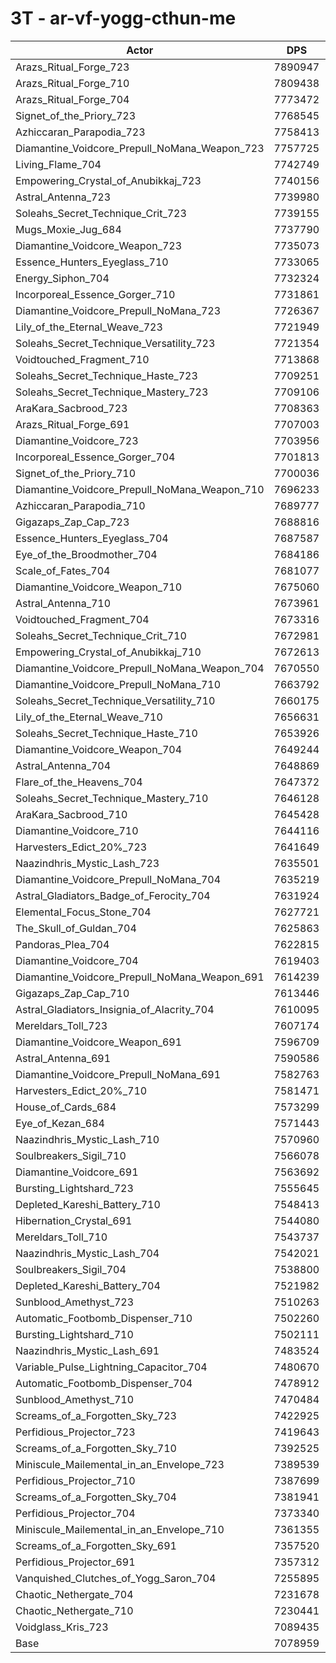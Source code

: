 # 3T - ar-vf-yogg-cthun-me
| Actor | DPS | Increase |
|---|:---:|:---:|
|Arazs_Ritual_Forge_723|7890947|11.47%|
|Arazs_Ritual_Forge_710|7809438|10.32%|
|Arazs_Ritual_Forge_704|7773472|9.81%|
|Signet_of_the_Priory_723|7768545|9.74%|
|Azhiccaran_Parapodia_723|7758413|9.60%|
|Diamantine_Voidcore_Prepull_NoMana_Weapon_723|7757725|9.59%|
|Living_Flame_704|7742749|9.38%|
|Empowering_Crystal_of_Anubikkaj_723|7740156|9.34%|
|Astral_Antenna_723|7739980|9.34%|
|Soleahs_Secret_Technique_Crit_723|7739155|9.33%|
|Mugs_Moxie_Jug_684|7737790|9.31%|
|Diamantine_Voidcore_Weapon_723|7735073|9.27%|
|Essence_Hunters_Eyeglass_710|7733065|9.24%|
|Energy_Siphon_704|7732324|9.23%|
|Incorporeal_Essence_Gorger_710|7731861|9.22%|
|Diamantine_Voidcore_Prepull_NoMana_723|7726367|9.15%|
|Lily_of_the_Eternal_Weave_723|7721949|9.08%|
|Soleahs_Secret_Technique_Versatility_723|7721354|9.07%|
|Voidtouched_Fragment_710|7713868|8.97%|
|Soleahs_Secret_Technique_Haste_723|7709251|8.90%|
|Soleahs_Secret_Technique_Mastery_723|7709106|8.90%|
|AraKara_Sacbrood_723|7708363|8.89%|
|Arazs_Ritual_Forge_691|7707003|8.87%|
|Diamantine_Voidcore_723|7703956|8.83%|
|Incorporeal_Essence_Gorger_704|7701813|8.80%|
|Signet_of_the_Priory_710|7700036|8.77%|
|Diamantine_Voidcore_Prepull_NoMana_Weapon_710|7696233|8.72%|
|Azhiccaran_Parapodia_710|7689777|8.63%|
|Gigazaps_Zap_Cap_723|7688816|8.62%|
|Essence_Hunters_Eyeglass_704|7687587|8.60%|
|Eye_of_the_Broodmother_704|7684186|8.55%|
|Scale_of_Fates_704|7681077|8.51%|
|Diamantine_Voidcore_Weapon_710|7675060|8.42%|
|Astral_Antenna_710|7673961|8.41%|
|Voidtouched_Fragment_704|7673316|8.40%|
|Soleahs_Secret_Technique_Crit_710|7672981|8.39%|
|Empowering_Crystal_of_Anubikkaj_710|7672613|8.39%|
|Diamantine_Voidcore_Prepull_NoMana_Weapon_704|7670550|8.36%|
|Diamantine_Voidcore_Prepull_NoMana_710|7663792|8.26%|
|Soleahs_Secret_Technique_Versatility_710|7660175|8.21%|
|Lily_of_the_Eternal_Weave_710|7656631|8.16%|
|Soleahs_Secret_Technique_Haste_710|7653926|8.12%|
|Diamantine_Voidcore_Weapon_704|7649244|8.06%|
|Astral_Antenna_704|7648869|8.05%|
|Flare_of_the_Heavens_704|7647372|8.03%|
|Soleahs_Secret_Technique_Mastery_710|7646128|8.01%|
|AraKara_Sacbrood_710|7645428|8.00%|
|Diamantine_Voidcore_710|7644116|7.98%|
|Harvesters_Edict_20%_723|7641649|7.95%|
|Naazindhris_Mystic_Lash_723|7635501|7.86%|
|Diamantine_Voidcore_Prepull_NoMana_704|7635219|7.86%|
|Astral_Gladiators_Badge_of_Ferocity_704|7631924|7.81%|
|Elemental_Focus_Stone_704|7627721|7.75%|
|The_Skull_of_Guldan_704|7625863|7.73%|
|Pandoras_Plea_704|7622815|7.68%|
|Diamantine_Voidcore_704|7619403|7.63%|
|Diamantine_Voidcore_Prepull_NoMana_Weapon_691|7614239|7.56%|
|Gigazaps_Zap_Cap_710|7613446|7.55%|
|Astral_Gladiators_Insignia_of_Alacrity_704|7610095|7.50%|
|Mereldars_Toll_723|7607174|7.46%|
|Diamantine_Voidcore_Weapon_691|7596709|7.31%|
|Astral_Antenna_691|7590586|7.23%|
|Diamantine_Voidcore_Prepull_NoMana_691|7582763|7.12%|
|Harvesters_Edict_20%_710|7581471|7.10%|
|House_of_Cards_684|7573299|6.98%|
|Eye_of_Kezan_684|7571443|6.96%|
|Naazindhris_Mystic_Lash_710|7570960|6.95%|
|Soulbreakers_Sigil_710|7566078|6.88%|
|Diamantine_Voidcore_691|7563692|6.85%|
|Bursting_Lightshard_723|7555645|6.73%|
|Depleted_Kareshi_Battery_710|7548413|6.63%|
|Hibernation_Crystal_691|7544080|6.57%|
|Mereldars_Toll_710|7543737|6.57%|
|Naazindhris_Mystic_Lash_704|7542021|6.54%|
|Soulbreakers_Sigil_704|7538800|6.50%|
|Depleted_Kareshi_Battery_704|7521982|6.26%|
|Sunblood_Amethyst_723|7510263|6.09%|
|Automatic_Footbomb_Dispenser_710|7502260|5.98%|
|Bursting_Lightshard_710|7502111|5.98%|
|Naazindhris_Mystic_Lash_691|7483524|5.72%|
|Variable_Pulse_Lightning_Capacitor_704|7480670|5.67%|
|Automatic_Footbomb_Dispenser_704|7478912|5.65%|
|Sunblood_Amethyst_710|7470484|5.53%|
|Screams_of_a_Forgotten_Sky_723|7422925|4.86%|
|Perfidious_Projector_723|7419643|4.81%|
|Screams_of_a_Forgotten_Sky_710|7392525|4.43%|
|Miniscule_Mailemental_in_an_Envelope_723|7389539|4.39%|
|Perfidious_Projector_710|7387699|4.36%|
|Screams_of_a_Forgotten_Sky_704|7381941|4.28%|
|Perfidious_Projector_704|7373340|4.16%|
|Miniscule_Mailemental_in_an_Envelope_710|7361355|3.99%|
|Screams_of_a_Forgotten_Sky_691|7357520|3.94%|
|Perfidious_Projector_691|7357312|3.93%|
|Vanquished_Clutches_of_Yogg_Saron_704|7255895|2.50%|
|Chaotic_Nethergate_704|7231678|2.16%|
|Chaotic_Nethergate_710|7230441|2.14%|
|Voidglass_Kris_723|7089435|0.15%|
|Base|7078959|0.00%|
